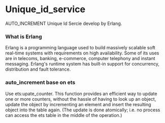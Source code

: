 # Unique_id_service

AUTO_INCREMENT Unique Id Sercie develop by Erlang. 

### What is Erlang
Erlang is a programming language used to build massively scalable soft real-time systems with requirements on high availability. Some of its uses are in telecoms, banking, e-commerce, computer telephony and instant messaging. Erlang's runtime system has built-in support for concurrency, distribution and fault tolerance.

### auto_increment base on ets
Use ets:upate_counter. 
This function provides an efficient way to update one or more counters, without the hassle of having to look up an object, update the object by incrementing an element and insert the resulting object into the table again. (The update is done atomically; i.e. no process can access the ets table in the middle of the operation.)
